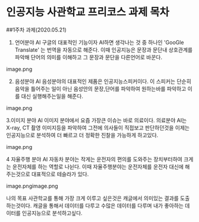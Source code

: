 # 인공지능 사관학교 프리코스 과제 목차

##1주차 과제(2020.05.21)
1. 언어분야 AI
구글의 대표적인 기능이자 AI하면 생각나는 것 중 하나인 'GooGle Translate' 는 번역을 자동으로 해준다. 이때 인공지능은 문장과 문단내 상호관계를 파악해 단어의 의미를 이해하고 그 문장과 문단을 다른언어로 바꾼다.

image.png

2. 음성분야 AI
음성분야의 대표적인 제품은 인공지능스피커이다. 이 스피커는 단순히 음악을 틀어주는 일이 아닌 음성안의 문장,단어를 파악하여 원하는바를 파악하고 이를 대신 실행해주는일을 해준다.

image.png

3.이미지 분야 AI
이미지 분야에서 요즘 가장큰 이슈는 바로 의료이다. 의료분야 AI는 X-ray, CT 촬영 이미지등을 파악하여 그전에 의사들이 직접보고 판단하던것을 이제는 인공지능으로 분석하여 더 빠르고 더 정확한 진찰을 가능하게 하고있다.

image.png

4 자율주행 분야 AI
자동차 분야는 작게는 운전자의 편의를 도와주는 장치부터하여 크게는 운전자체를 하는 역할로 나뉜다. 이때 자율주행분야는 운전자체를 운전자 대신에 해주는것으로 대표적으로 테슬라가 있다.

image.pngimage.png

나의 목표
사관학교를 통해 가장 크게 이루고 싶은것은 캐글에서 의미있는 결과를 도출하는것이다. 캐글을 통해서 데이터를 다루고 수많은 데이터를 다루며 내가 좋아하는 데이터를 인공지능으로 분석하고싶다.
